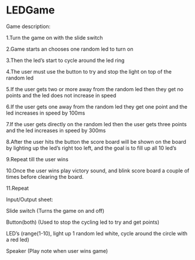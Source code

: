 # LEDGame
Game description: 

1.Turn the game on with the slide switch

2.Game starts an chooses one random led to turn on

3.Then the led’s start to cycle around the led ring

4.The user must use the button to try and stop the light on top of the random led

5.If the user gets two or more away from the random led then they get no points and the led does not increase in speed

6.If the user gets one away from the random led they get one point and the led increases in speed by 100ms

7.If the user gets directly on the random led then the user gets three points and the led increases in speed by 300ms

8.After the user hits the button the score board will be shown on the board by lighting up the led’s right too left, and the goal is to fill up all 10 led’s
   
9.Repeat till the user wins 

10.Once the user wins play victory sound, and blink score board a couple of times before clearing the board. 

11.Repeat

Input/Output sheet:

Slide switch (Turns the game on and off)

Button(both) (Used to stop the cycling led to try and get points)

LED’s (range(1-10), light up 1 random led white, cycle around the circle with a red led)

Speaker (Play note when user wins game)




